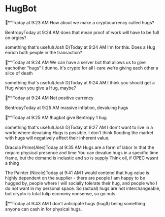 # HugBot
🍵ᵗᵒˡᶦToday at 9:23 AM
How about we make a cryptocurrency called hugs?

BentropyToday at 9:24 AM
does that mean proof of work will have to be full on orgies?

something that's useful(Josh D)Today at 9:24 AM
I'm for this. Does a Hug enrich both people in the transaction?

🍵ᵗᵒˡᶦToday at 9:24 AM
We can have a server bot that allows us to give eachother "hugs"
I dunno, it's crypto for all I care we're giving each other a slice of death

something that's useful(Josh D)Today at 9:24 AM
I think you should get a Hug when you give a Hug, maybe?

🍵ᵗᵒˡᶦToday at 9:24 AM
Net positive currency

BentropyToday at 9:25 AM
massive inflation, devaluing hugs

🍵ᵗᵒˡᶦToday at 9:25 AM
!hugbot give Bentropy 1 hug

something that's useful(Josh D)Today at 9:27 AM
I don't want to live in a world where devaluing Hugs is possible. I don't think flooding the market with hugs will negatively affect their inherent value.

Dracula Prime(Alex)Today at 9:35 AM
Hugs are a form of labor In that the require physical presence and time
You can devalue hugs in a specific time frame, but the demand is inelastic and so is supply
Think oil, if OPEC wasnt a thing

The Painter (Nicole)Today at 9:41 AM
I would contend that hug value is highly dependent on the supplier - there are people I am happy to be hugged by, people where I will socially tolerate their hug, and people who I do not want in my personal space. So (actual) hugs are not interchangeable, but crypto is total tulip economy nonsense, so go nuts.

🍵ᵗᵒˡᶦToday at 9:43 AM
I don't anticipate hugs (hug$) being something anyone can cash in for physical hugs.
